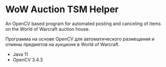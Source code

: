 # WoW Auction TSM Helper

An OpenCV based program for automated posting and canceling of items 
on the World of Warcraft auction house.

Программа на основе OpenCV для автоматического 
размещения и отмены предметов на аукционе в World of Warcraft.



- Java 11
- OpenCV 3.4.3
